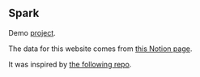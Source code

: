 ## Spark

Demo [project](https://spark-v2.vercel.app/).

The data for this website comes from [this Notion page](https://www.notion.so/35de7cb65366432eb56d815a97a4767e). 

It was inspired by [the following repo](https://github.com/alexeagleson/react-node-notion).